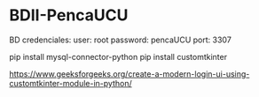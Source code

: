 # BDII-PencaUCU


BD credenciales:
user: root
password: pencaUCU
port: 3307



pip install mysql-connector-python
pip install customtkinter


https://www.geeksforgeeks.org/create-a-modern-login-ui-using-customtkinter-module-in-python/